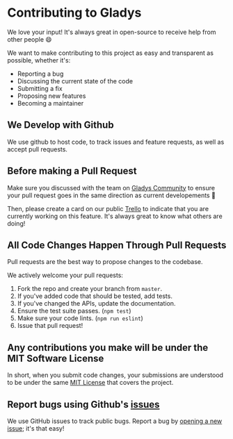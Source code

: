 # Contributing to Gladys

We love your input! It's always great in open-source to receive help from other people 😄

We want to make contributing to this project as easy and transparent as possible, whether it's:

- Reporting a bug
- Discussing the current state of the code
- Submitting a fix
- Proposing new features
- Becoming a maintainer

## We Develop with Github

We use github to host code, to track issues and feature requests, as well as accept pull requests.

## Before making a Pull Request

Make sure you discussed with the team on [Gladys Community](https://community.gladysproject.com/) to ensure your pull request goes in the same direction as current developements 🙂

Then, please create a card on our public [Trello](https://trello.com/b/41GdzyPx/gladys-developement) to indicate that you are currently working on this feature. It's always great to know what others are doing!

## All Code Changes Happen Through Pull Requests

Pull requests are the best way to propose changes to the codebase. 

We actively welcome your pull requests:

1. Fork the repo and create your branch from `master`.
2. If you've added code that should be tested, add tests.
3. If you've changed the APIs, update the documentation.
4. Ensure the test suite passes. (`npm test`)
5. Make sure your code lints. (`npm run eslint`)
6. Issue that pull request!

## Any contributions you make will be under the MIT Software License

In short, when you submit code changes, your submissions are understood to be under the same [MIT License](http://choosealicense.com/licenses/mit/) that covers the project.

## Report bugs using Github's [issues](https://github.com/GladysProject/Gladys/issues)

We use GitHub issues to track public bugs. Report a bug by [opening a new issue](https://github.com/GladysProject/Gladys/issues); it's that easy!